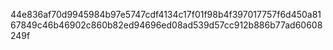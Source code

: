 44e836af70d9945984b97e5747cdf4134c17f01f98b4f397017757f6d450a8167849c46b46902c860b82ed94696ed08ad539d57cc912b886b77ad60608249f

